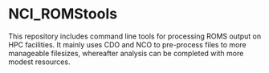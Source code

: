 # NCI_ROMStools
This repository includes command line tools for processing ROMS output on HPC facilities. It mainly uses CDO and NCO to pre-process files to more manageable filesizes, whereafter analysis can be completed with more modest resources.
